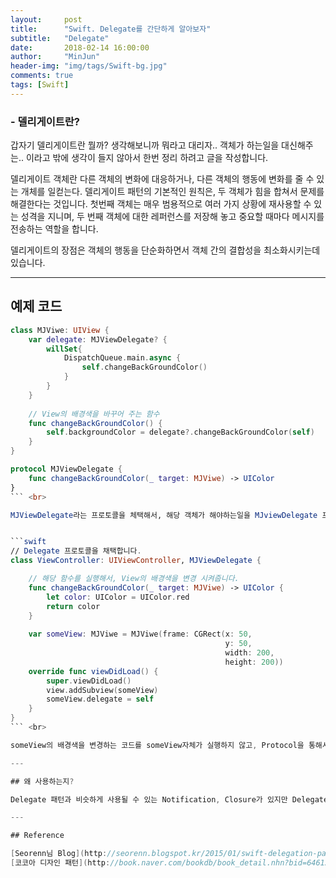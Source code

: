 ```yaml
---
layout:     post
title:      "Swift. Delegate를 간단하게 알아보자"
subtitle:   "Delegate"
date:       2018-02-14 16:00:00
author:     "MinJun"
header-img: "img/tags/Swift-bg.jpg"
comments: true 
tags: [Swift]
---
```


### - 델리게이트란?

갑자기 델리게이트란 뭘까? 생각해보니까 뭐라고 대리자.. 객체가 하는일을 대신해주는.. 이라고 밖에 생각이 들지 않아서 한번 정리 하려고 글을 작성합니다. 

델리게이트 객체란 다른 객체의 변화에 대응하거나, 다른 객체의 행동에 변화를 줄 수 있는 개체를 일컫는다. 델리게이트 패턴의 기본적인 원칙은, 두 객체가 힘을 합쳐서 문제를 해결한다는 것입니다. 첫번째 객체는 매우 범용적으로 여러 가지 상황에 재사용할 수 있는 성격을 지니며, 두 번째 객체에 대한 레퍼런스를 저장해 놓고 중요할 때마다 메시지를 전송하는 역할을 합니다. 

델리게이트의 장점은 객체의 행동을 단순화하면서 객체 간의 결합성을 최소화시키는데 있습니다. 

---

## 예제 코드

```swift
class MJViwe: UIView {
    var delegate: MJViewDelegate? {
        willSet{
            DispatchQueue.main.async {
                self.changeBackGroundColor()
            }
        }
    }
    
    // View의 배경색을 바꾸어 주는 함수
    func changeBackGroundColor() {
        self.backgroundColor = delegate?.changeBackGroundColor(self)
    }
}

protocol MJViewDelegate {
    func changeBackGroundColor(_ target: MJViwe) -> UIColor
}
``` <br>

MJViewDelegate라는 프로토콜을 체택해서, 해당 객체가 해야하는일을 MJviewDelegate 프로토콜에 정의한 함수를 호출해서 대신 일을 시켜줍니다.(?) 그리고 상황에 따라서 다르겠지만, 델리게이트 패턴에서 `delegate`라는 프로퍼티가 `weak`가 되어야 할 때도 있습니다. 잘못하면 Retain Cycles가 발생 할 수도 있기 때문입니다. 상황에 따라서 이지, 필수는 아닙니다. <br>


```swift
// Delegate 프로토콜을 채택합니다.
class ViewController: UIViewController, MJViewDelegate {

	// 해당 함수를 실행해서, View의 배경색을 변경 시켜줍니다.
    func changeBackGroundColor(_ target: MJViwe) -> UIColor {
        let color: UIColor = UIColor.red
        return color
    }
    
    var someView: MJViwe = MJViwe(frame: CGRect(x: 50,
                                                y: 50,
                                                width: 200,
                                                height: 200))
    override func viewDidLoad() {
        super.viewDidLoad()
        view.addSubview(someView)
        someView.delegate = self
    }
}
``` <br> 

someView의 배경색을 변경하는 코드를 someView자체가 실행하지 않고, Protocol을 통해서 변경 해주었습니다. `someView.delegate = self`에 왜 self 넣고 실행하는지 궁금 하다면 [http://seorenn.blogspot.kr/2014/06/swift-protocols.html](http://seorenn.blogspot.kr/2014/06/swift-protocols.html)를 참조하면 좋을것 같습니다. <br>

---

## 왜 사용하는지?

Delegate 패턴과 비슷하게 사용될 수 있는 Notification, Closure가 있지만 Delegate를 사용하는 이유는 목적이 다릅니다. 그럼 언제 Notification을 사용하고 언제 Delegate를 사용하냐? 라고 한다면, 메세지를 수신받는 객체가 많을때는 Notificaiton, 하나의 객체가 여러가지 요구를 받는다면 Delegate를 사용합니다. Closure와 Delegate는 유사하게 사용되지만, Delegate를 Closure로 구현하면 불편하고 고민 거리가 많이 생기게 됩니다. 

---

## Reference 

[Seorenn님 Blog](http://seorenn.blogspot.kr/2015/01/swift-delegation-pattern.html)<br>
[코코아 디자인 패턴](http://book.naver.com/bookdb/book_detail.nhn?bid=6461501)




